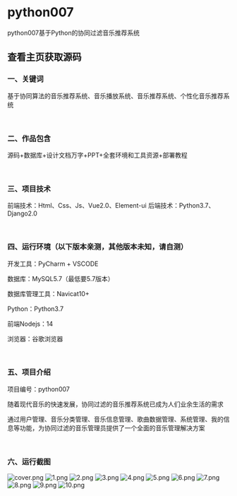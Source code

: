 # python007
python007基于Python的协同过滤音乐推荐系统
 
## 查看主页获取源码


### 一、关键词
基于协同算法的音乐推荐系统、音乐播放系统、音乐推荐系统、个性化音乐推荐系统

<br/>

### 二、作品包含

源码+数据库+设计文档万字+PPT+全套环境和工具资源+部署教程


<br/>

### 三、项目技术

前端技术：Html、Css、Js、Vue2.0、Element-ui
后端技术：Python3.7、Django2.0

  

<br/>

### 四、运行环境（以下版本亲测，其他版本未知，请自测）

开发工具：PyCharm + VSCODE

数据库：MySQL5.7（最低要5.7版本）

数据库管理工具：Navicat10+

Python：Python3.7

前端Nodejs：14

浏览器：谷歌浏览器



<br/>

### 五、项目介绍

项目编号：python007

随着现代音乐的快速发展，协同过滤的音乐推荐系统已成为人们业余生活的需求

通过用户管理、音乐分类管理、音乐信息管理、歌曲数据管理、系统管理、我的信息等功能，为协同过滤的音乐管理员提供了一个全面的音乐管理解决方案


<br/>

### 六、运行截图

![cover.png](./cover.png)
![1.png](./1.png)
![2.png](./2.png)
![3.png](./3.png)
![4.png](./4.png)
![5.png](./5.png)
![6.png](./6.png)
![7.png](./7.png)
![8.png](./8.png)
![9.png](./9.png)
![10.png](./10.png)
